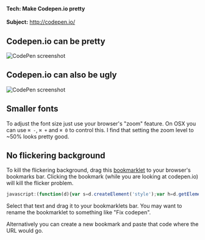 #### Tech: Make Codepen.io pretty

**Subject:** http://codepen.io/


## Codepen.io can be pretty

![CodePen screenshot](https://s3.amazonaws.com/machine-shop/Screen+Shot+2014-07-11+at+3.28.06+PM.png)



## Codepen.io can also be ugly

![CodePen screenshot](https://s3.amazonaws.com/machine-shop/Screen+Shot+2014-07-11+at+3.25.19+PM.png)



## Smaller fonts
To adjust the font size just use your browser's "zoom" feature. On OSX you can use `⌘ -`, `⌘ +` and `⌘ 0` to control this. I find that setting the zoom level to ~50% looks pretty good.

## No flickering background
To kill the flickering background, drag this [bookmarklet](http://en.wikipedia.org/wiki/Bookmarklet) to your browser's bookmarks bar. Clicking the bookmark (while you are looking at codepen.io) will kill the flicker problem.

```javascript
javascript:(function(d){var s=d.createElement('style');var h=d.getElementsByTagName('head')[0];s.innerHTML='.box{background:#252525 !important;}';h.appendChild(s)})(document);
```

Select that text and drag it to your bookmarklets bar. You may want to rename the bookmarklet to something like "Fix codepen".

Alternatively you can create a new bookmark and paste that code where the URL would go.

